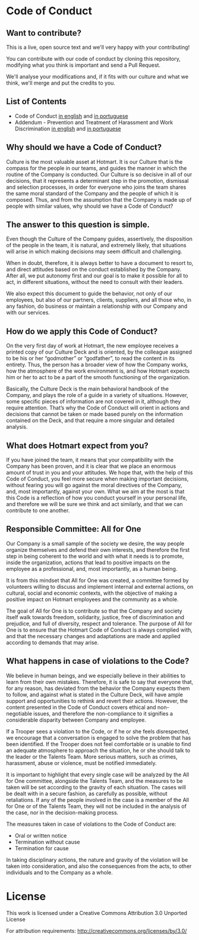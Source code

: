# Code of Conduct

## Want to contribute?

This is a live, open source text and we'll very happy with your contributing!

You can contribute with our code of conduct by cloning this repository, modifying what you think is important and send a Pull Request.

We'll analyse your modifications and, if it fits with our culture and what we think, we'll merge and put the credits to you.

## List of Contents

* Code of Conduct [in english](/CODEOFCONDUCT_EN.md) and [in portuguese](/CODEOFCONUDCT_PTBR.md)
* Addendum - Prevention and Treatment of Harassment and Work Discrimination [in english](CODEOFCONDUCT_ADDENDUM_EN.md) and [in portuguese](/CODEOFCONDUCT_ADDENDUM_PTBR.md)

## Why should we have a Code of Conduct?

Culture is the most valuable asset at Hotmart. It is our Culture that is the compass for the people in our teams, and guides the manner in which the routine of the Company is conducted. Our Culture is so decisive in all of our decisions, that it represents a determinant step in the promotion, dismissal and selection processes, in order for everyone who joins the team shares the same moral standard of the Company and the people of which it is composed. Thus, and from the assumption that the Company is made up of people with similar values, why should we have a Code of Conduct?

## The answer to this question is simple.

Even though the Culture of the Company guides, assertively, the disposition of the people in the team, it is natural, and extremely likely, that situations will arise in which making decisions may seem difficult and challenging.

When in doubt, therefore, it is always better to have a document to resort to, and direct attitudes based on the conduct established by the Company. After all, we put autonomy first and our goal is to make it possible for all to act, in different situations, without the need to consult with their leaders.

We also expect this document to guide the behavior, not only of our employees, but also of our partners, clients, suppliers, and all those who, in any fashion, do business or maintain a relationship with our Company and with our services.

## How do we apply this Code of Conduct?

On the very first day of work at Hotmart, the new employee receives a printed copy of our Culture Deck and is oriented, by the colleague assigned to be his or her “godmother” or “godfather”, to read the content in its entirety. Thus, the person has a broader view of how the Company works, how the atmosphere of the work environment is, and how Hotmart expects him or her to act to be a part of the smooth functioning of the organization.

Basically, the Culture Deck is the main behavioral handbook of the Company, and plays the role of a guide in a variety of situations. However, some specific pieces of information are not covered in it, although they require attention. That’s why the Code of Conduct will orient in actions and decisions that cannot be taken or made based purely on the information contained on the Deck, and that require a more singular and detailed analysis.

## What does Hotmart expect from you?

If you have joined the team, it means that your compatibility with the Company has been proven, and it is clear that we place an enormous amount of trust in you and your attitudes. We hope that, with the help of this Code of Conduct, you feel more secure when making important decisions, without fearing you will go against the moral directives of the Company, and, most importantly, against your own. What we aim at the most is that this Code is a reflection of how you conduct yourself in your personal life, and therefore we will be sure we think and act similarly, and that we can contribute to one another.

## Responsible Committee: All for One

Our Company is a small sample of the society we desire, the way people organize themselves and defend their own interests, and therefore the first step in being coherent to the world and with what it needs is to promote, inside the organization, actions that lead to positive impacts on the employee as a professional, and, most importantly, as a human being.

It is from this mindset that All for One was created, a committee formed by volunteers willing to discuss and implement internal and external actions, on cultural, social and economic contexts, with the objective of making a positive impact on Hotmart employees and the community as a whole.

The goal of All for One is to contribute so that the Company and society itself walk towards freedom, solidarity, justice, free of discrimination and prejudice, and full of diversity, respect and tolerance. The purpose of All for One is to ensure that the Hotmart Code of Conduct is always complied with, and that the necessary changes and adaptations are made and applied according to demands that may arise.

## What happens in case of violations to the Code?

We believe in human beings, and we especially believe in their abilities to learn from their own mistakes. Therefore, it is safe to say that everyone that, for any reason, has deviated from the behavior the Company expects them to follow, and against what is stated in the Culture Deck, will have ample support and opportunities to rethink and revert their actions. However, the content presented in the Code of Conduct covers ethical and non-negotiable issues, and therefore the non-compliance to it signifies a considerable disparity between Company and employee.

If a Trooper sees a violation to the Code, or if he or she feels disrespected, we encourage that a conversation is engaged to solve the problem that has been identified. If the Trooper does not feel comfortable or is unable to find an adequate atmosphere to approach the situation, he or she should talk to the leader or the Talents Team. More serious matters, such as crimes, harassment, abuse or violence, must be notified immediately.

It is important to highlight that every single case will be analyzed by the All for One committee, alongside the Talents Team, and the measures to be taken will be set according to the gravity of each situation. The cases will be dealt with in a secure fashion, as carefully as possible, without retaliations. If any of the people involved in the case is a member of the All for One or of the Talents Team, they will not be included in the analysis of the case, nor in the decision-making process.

The measures taken in case of violations to the Code of Conduct are:

* Oral or written notice
* Termination without cause
* Termination for cause

In taking disciplinary actions, the nature and gravity of the violation will be taken into consideration, and also the consequences from the acts, to other individuals and to the Company as a whole.

# License

This work is licensed under a Creative Commons Attribution 3.0 Unported License

For attribution requirements: http://creativecommons.org/licenses/by/3.0/